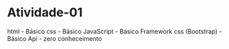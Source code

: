 # Atividade-01
html - Básico
css - Básico
JavaScript - Básico
Framework css (Bootstrap) - Básico
Api - zero conheceimento 
